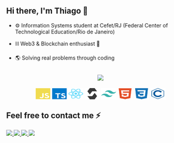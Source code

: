 ## Hi there, I'm Thiago 🤙

<!-- ===== ABOUT ME ===== -->
<div>
  
  - ⚙️ Information Systems student at Cefet/RJ (Federal Center of Technological Education/Rio de Janeiro)
  
<!--  - 👨‍💻 Currently studying ReactJS & TypeScript -->
  
  - ⛓️󠁭󠁨 Web3 & Blockchain enthusiast 🏴
  
  - 🌎 Solving real problems through coding
  
</div>
<br>
<!-- ===== MOST USED LANGUAGES ===== -->
<div align="center">
  <img height="230em" src="https://github-readme-stats.vercel.app/api/top-langs/?username=thiagorochatr&layout=compact&langs_count=10&theme=dracula"/>
  
<!--   [![Top Langs](https://github-readme-stats.vercel.app/api/top-langs/?username=thiagorochatr&layout=compact&langs_count=10&theme=dracula)](https://github.com/anuraghazra/github-readme-stats) -->
</div>

<br>

<!-- ===== LANGUAGES - EMOJIS ===== -->
<div style="display: inline_block" align="center">
  <img align="center" alt="javascript" height="30" width="40" src="https://raw.githubusercontent.com/devicons/devicon/master/icons/javascript/javascript-plain.svg" />
  <img align="center" alt="typescript" height="30" width="40" src="https://raw.githubusercontent.com/devicons/devicon/master/icons/typescript/typescript-plain.svg" />
  <img align="center" alt="react" height="30"  width="40" src="https://raw.githubusercontent.com/devicons/devicon/master/icons/react/react-original.svg" />
  <img align="center" alt="solidity" height="30" width="40" src="https://raw.githubusercontent.com/devicons/devicon/master/icons/solidity/solidity-plain.svg" />
  <img align="center" alt="tailwindcss" height="30" width="40" src="https://raw.githubusercontent.com/devicons/devicon/master/icons/tailwindcss/tailwindcss-plain.svg" />
  <img align="center" alt="html5" height="30"  width="40" src="https://raw.githubusercontent.com/devicons/devicon/master/icons/html5/html5-plain.svg" />
  <img align="center" alt="css3" height="30"     width="40" src="https://raw.githubusercontent.com/devicons/devicon/master/icons/css3/css3-plain.svg" />
  <img align="center" alt="c" height="30"              width="40" src="https://raw.githubusercontent.com/devicons/devicon/master/icons/c/c-line.svg" />
<!--   <img align="center" alt="git" height="30"        width="40" src="https://raw.githubusercontent.com/devicons/devicon/master/icons/git/git-plain.svg" /> -->
<!--   <img align="center" alt="visualstudio" height="30" width="40" src="https://raw.githubusercontent.com/devicons/devicon/master/icons/visualstudio/visualstudio-plain.svg" /> -->
</div>

<!-- ===== SOCIALS - REACH ME OUT ===== -->
## Feel free to contact me ⚡
<div>
  <a href="https://www.linkedin.com/in/thiagorochatr/" target="_blank">
    <img src="https://img.shields.io/badge/-LinkedIn-006699?style=flat-square&logo=Linkedin&logoColor=white" target="_blank">
  </a>
  <a href="mailto:thiagord2016@gmail.com" target="_blank">
    <img src="https://img.shields.io/badge/-Gmail-EA4335?style=flat-square&logo=Gmail&logoColor=white" target="_blank">
  </a>
  <a href="https://twitter.com/thiagorochatr1" target="_blank">
    <img src="https://img.shields.io/badge/-Twitter-1DA1F2?style=flat-square&logo=twitter&logoColor=white" target="_blank">
  </a> 
  <a href="https://www.instagram.com/thiagorochatr/" target="_blank">
    <img src="https://img.shields.io/badge/-Instagram-82008F?style=flat-square&logo=Instagram&logoColor=white" target="_blank">
  </a> 
</div>
<br>
